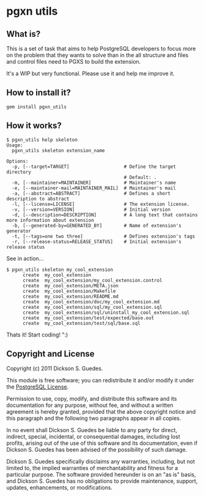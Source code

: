 pgxn utils
==========

What is?
--------

This is a set of task that aims to help PostgreSQL developers to focus more on the problem that they wants to solve than in the all structure and files and control files need to PGXS to build the extension.

It's a WIP but very functional. Please use it and help me improve it.

How to install it?
------------------

    gem install pgxn_utils

How it works?
-------------

    $ pgxn_utils help skeleton
    Usage:
      pgxn_utils skeleton extension_name

    Options:
      -p, [--target=TARGET]                    # Define the target directory
                                               # Default: .
      -m, [--maintainer=MAINTAINER]            # Maintainer's name
      -e, [--maintainer-mail=MAINTAINER_MAIL]  # Maintainer's mail
      -a, [--abstract=ABSTRACT]                # Defines a short description to abstract
      -l, [--license=LICENSE]                  # The extension license.
      -v, [--version=VERSION]                  # Initial version
      -d, [--description=DESCRIPTION]          # A long text that contains more information about extension
      -b, [--generated-by=GENERATED_BY]        # Name of extension's generator
      -t, [--tags=one two three]               # Defines extension's tags
      -r, [--release-status=RELEASE_STATUS]    # Initial extension's release status

See in action...

    $ pgxn_utils skeleton my_cool_extension
          create  my_cool_extension
          create  my_cool_extension/my_cool_extension.control
          create  my_cool_extension/META.json
          create  my_cool_extension/Makefile
          create  my_cool_extension/README.md
          create  my_cool_extension/doc/my_cool_extension.md
          create  my_cool_extension/sql/my_cool_extension.sql
          create  my_cool_extension/sql/uninstall_my_cool_extension.sql
          create  my_cool_extension/test/expected/base.out
          create  my_cool_extension/test/sql/base.sql

Thats it! Start coding! ":)

Copyright and License
---------------------

Copyright (c) 2011 Dickson S. Guedes.

This module is free software; you can redistribute it and/or modify it under
the [PostgreSQL License](http://www.opensource.org/licenses/postgresql).

Permission to use, copy, modify, and distribute this software and its
documentation for any purpose, without fee, and without a written agreement is
hereby granted, provided that the above copyright notice and this paragraph
and the following two paragraphs appear in all copies.

In no event shall Dickson S. Guedes be liable to any party for direct,
indirect, special, incidental, or consequential damages, including lost
profits, arising out of the use of this software and its documentation, even
if Dickson S. Guedes has been advised of the possibility of such damage.

Dickson S. Guedes specifically disclaims any warranties, including, but not
limited to, the implied warranties of merchantability and fitness for a
particular purpose. The software provided hereunder is on an "as is" basis,
and Dickson S. Guedes has no obligations to provide maintenance, support,
updates, enhancements, or modifications.
